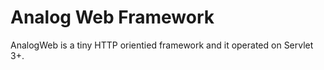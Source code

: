 Analog Web Framework
===============================================

AnalogWeb is a tiny HTTP orientied framework and it operated on Servlet 3+. 
